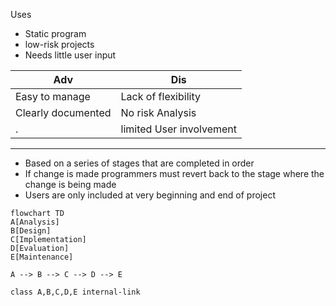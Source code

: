 Uses
- Static program
- low-risk projects
- Needs little user input

Adv|Dis
---|---
Easy to manage| Lack of flexibility
Clearly documented| No risk Analysis
. | limited User involvement

****

- Based on a series of stages that are completed in order
- If change is made programmers must revert back to the stage where the change is being made
- Users are only included at very beginning and end of project

```mermaid
flowchart TD
A[Analysis]
B[Design]
C[Implementation]
D[Evaluation]
E[Maintenance]

A --> B --> C --> D --> E

class A,B,C,D,E internal-link
```